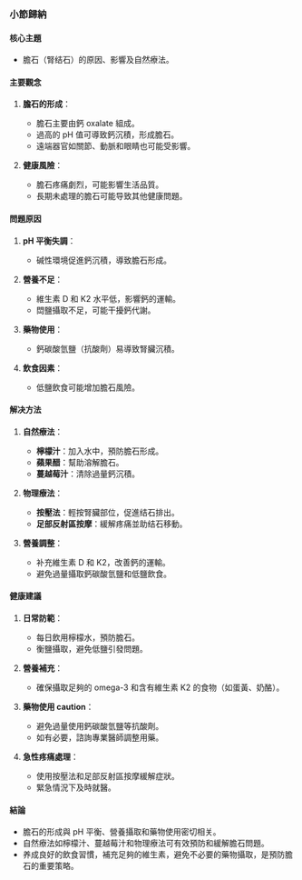 ### 小節歸納

#### 核心主題
- 膽石（腎结石）的原因、影響及自然療法。

#### 主要觀念
1. **膽石的形成**：
   - 膽石主要由鈣 oxalate 組成。
   - 過高的 pH 值可導致鈣沉積，形成膽石。
   - 遠端器官如關節、動脈和眼睛也可能受影響。

2. **健康風險**：
   - 膽石疼痛劇烈，可能影響生活品質。
   - 長期未處理的膽石可能导致其他健康問題。

#### 問題原因
1. **pH 平衡失調**：
   - 碱性環境促進鈣沉積，導致膽石形成。
   
2. **營養不足**：
   - 維生素 D 和 K2 水平低，影響鈣的運輸。
   - 閊鹽攝取不足，可能干擾鈣代謝。

3. **藥物使用**：
   - 鈣碳酸氫鹽（抗酸劑）易導致腎臟沉積。

4. **飲食因素**：
   - 低鹽飲食可能增加膽石風險。

#### 解决方法
1. **自然療法**：
   - **檸檬汁**：加入水中，預防膽石形成。
   - **蘋果醋**：幫助溶解膽石。
   - **蔓越莓汁**：清除過量鈣沉積。

2. **物理療法**：
   - **按壓法**：輕按腎臟部位，促進结石排出。
   - **足部反射區按摩**：緩解疼痛並助结石移動。

3. **營養調整**：
   - 补充維生素 D 和 K2，改善鈣的運輸。
   - 避免過量攝取鈣碳酸氫鹽和低鹽飲食。

#### 健康建議
1. **日常防範**：
   - 每日飲用檸檬水，預防膽石。
   - 衡鹽攝取，避免低鹽引發問題。

2. **營養補充**：
   - 確保攝取足夠的 omega-3 和含有維生素 K2 的食物（如蛋黃、奶酪）。

3. **藥物使用 caution**：
   - 避免過量使用鈣碳酸氫鹽等抗酸劑。
   - 如有必要，諮詢專業醫師調整用藥。

4. **急性疼痛處理**：
   - 使用按壓法和足部反射區按摩緩解症狀。
   - 緊急情況下及時就醫。

#### 結論
- 膽石的形成與 pH 平衡、營養攝取和藥物使用密切相关。
- 自然療法如檸檬汁、蔓越莓汁和物理療法可有效預防和緩解膽石問題。
- 养成良好的飲食習慣，補充足夠的維生素，避免不必要的藥物攝取，是預防膽石的重要策略。